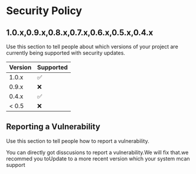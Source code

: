 # Security Policy

## 1.0.x,0.9.x,0.8.x,0.7.x,0.6.x,0.5.x,0.4.x

Use this section to tell people about which versions of your project are
currently being supported with security updates.

| Version | Supported          |
| ------- | ------------------ |
| 1.0.x   | :white_check_mark: |
| 0.9.x   | :x:                |
| 0.4.x   | :white_check_mark: |
| < 0.5   | :x:                |

## Reporting a Vulnerability

Use this section to tell people how to report a vulnerability.

You can directly got disscusions to report a vulnerability.We will fix that.we recommed you toUpdate to a more recent version which your system mcan support 

